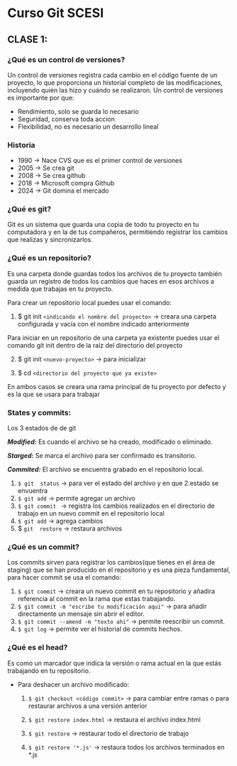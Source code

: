 # Curso Git SCESI

## CLASE 1:

### ¿Qué es un control de versiones?

Un control de versiones registra cada cambio en el código fuente de un proyecto, lo que proporciona un historial completo de las modificaciones, incluyendo quién las hizo y cuándo se realizaron.
Un control de versiones es importante por que:

* Rendimiento, solo se guarda lo necesario
* Seguridad, conserva toda accion 
* Flexibilidad, no es necesario un desarrollo lineal

### Historia

* 1990 -> Nace CVS que es el primer control de versiones
* 2005 -> Se crea git
* 2008 -> Se crea github
* 2018 -> Microsoft compra Github
* 2024 -> Git domina el mercado

### ¿Qué es git?

Git es un sistema que guarda una copia de todo tu proyecto en tu computadora y en la de tus compañeros, permitiendo registrar los cambios que realizas y sincronizarlos.

### ¿Qué es un repositorio?
Es una carpeta donde guardas todos los archivos de tu proyecto  también guarda un registro de todos los cambios que haces en esos archivos a medida que trabajas en tu proyecto. 

Para crear un repositorio local puedes usar el comando:

1. $ git init `<indicando el nombre del proyecto>` -> creara una carpeta configurada y vacía con el nombre indicado anteriormente


Para iniciar en un repositorio de una carpeta ya existente puedes usar el comando git init dentro de la raíz del directorio del proyecto

2. $ git init `<nuevo-proyecto>` -> para inicializar

3. $ cd `<directorio del proyecto que ya existe>`

En ambos casos se creara una rama principal de tu proyecto por defecto y es la que se usara para trabajar

### States y commits:
Los 3 estados de de git 

***Modified:*** Es cuando el archivo se ha creado, modificado o eliminado.

***Starged:*** Se marca el archivo para ser confirmado es transitorio.

***Commited:*** El archivo se encuentra grabado en el repositorio local.
1. `$ git  status` -> para ver el estado del archivo y en que 2.estado se envuentra
2. `$ git add` -> permite agregar un archivo
3. `$ git commit ` -> registra los cambios realizados en el directorio de trabajo en un nuevo commit en el repositorio local
4.  `$ git add` -> agrega cambios
5. $ `git  restore` -> restaura archivos

### ¿Qué es un commit?
Los commits sirven para registrar los cambios(que tienes en el área de staging) que se han producido en el repositorio y es una pieza fundamental, para hacer commit se usa el comando:

1. `$ git commit` -> creara un nuevo commit en tu repositorio y añadira referencia al commit en la rama que estas trabajando.
2. `$ git commit -m "escribe tu modificación aqui"` ->  para añadir directamente un mensaje sin abrir el editor.
3. `$ git commit --amend -m "texto ahi"` ->   permite reescribir un commit.
4. `$ git log` -> permite ver el historial de commits hechos.

### ¿Qué es el head? 
Es como un marcador que indica la versión o rama actual en la que estás trabajando en tu repositorio.
* Para deshacer un archivo modificado: 
  1. `$ git checkout <código commit>` -> para cambiar entre ramas o para restaurar archivos a una versión anterior

  2. `$ git restore index.html` -> restaura el archivo index.html
  3. `$ git restore` -> restaurar todo el directorio de trabajo
  4. `$ git restore '*.js'` -> restaura todos los archivos terminados en *.js
